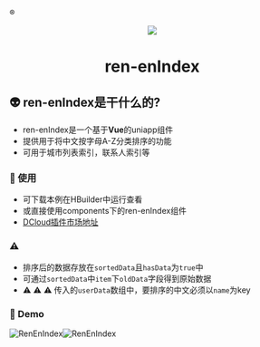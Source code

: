 :registered: 
<p align="center">
  <img src="https://ftp.bmp.ovh/imgs/2020/05/470e1ae89917f91f.png">
</p>
<h1 align="center"> ren-enIndex</h1>

##  :alien: ren-enIndex是干什么的?

* ren-enIndex是一个基于**Vue**的uniapp组件
* 提供用于将中文按字母A-Z分类排序的功能
* 可用于城市列表索引，联系人索引等


###  :rocket: 使用

* 可下载本例在HBuilder中运行查看
* 或直接使用components下的ren-enIndex组件
* [DCloud插件市场地址](https://ext.dcloud.net.cn/plugin?id=1828)

###  :warning:
* 排序后的数据存放在`sortedData`且`hasData`为`true`中
* 可通过`sortedData`中`item`下`oldData`字段得到原始数据
* :warning: :warning: :warning: 传入的`userData`数组中，要排序的中文必须以`name`为key


### :eyes: Demo


![RenEnIndex](https://ftp.bmp.ovh/imgs/2020/05/77a08fe4d29c9bea.png)![RenEnIndex](https://ftp.bmp.ovh/imgs/2020/05/6e22be5c51b8ef41.png)
